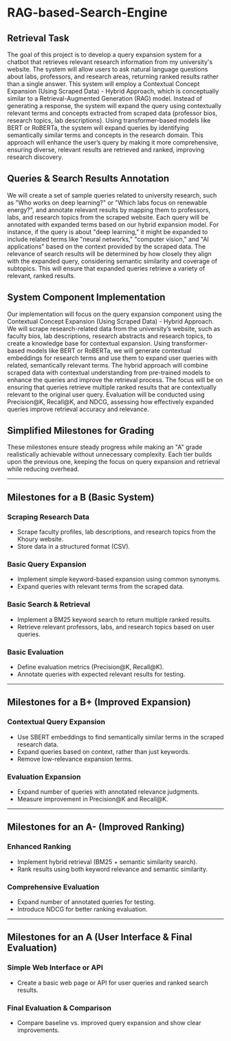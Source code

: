 # RAG-based-Search-Engine

## Retrieval Task
The goal of this project is to develop a query expansion system for a chatbot that retrieves relevant research information from my university's website. The system will allow users to ask natural language questions about labs, professors, and research areas, returning ranked results rather than a single answer. This system will employ a Contextual Concept Expansion (Using Scraped Data) - Hybrid Approach, which is conceptually similar to a Retrieval-Augmented Generation (RAG) model. Instead of generating a response, the system will expand the query using contextually relevant terms and concepts extracted from scraped data (professor bios, research topics, lab descriptions). Using transformer-based models like BERT or RoBERTa, the system will expand queries by identifying semantically similar terms and concepts in the research domain. This approach will enhance the user’s query by making it more comprehensive, ensuring diverse, relevant results are retrieved and ranked, improving research discovery.

## Queries & Search Results Annotation
We will create a set of sample queries related to university research, such as "Who works on deep learning?" or "Which labs focus on renewable energy?", and annotate relevant results by mapping them to professors, labs, and research topics from the scraped website. Each query will be annotated with expanded terms based on our hybrid expansion model. For instance, if the query is about "deep learning," it might be expanded to include related terms like "neural networks," "computer vision," and "AI applications" based on the context provided by the scraped data. The relevance of search results will be determined by how closely they align with the expanded query, considering semantic similarity and coverage of subtopics. This will ensure that expanded queries retrieve a variety of relevant, ranked results.

## System Component Implementation
Our implementation will focus on the query expansion component using the Contextual Concept Expansion (Using Scraped Data) - Hybrid Approach. We will scrape research-related data from the university’s website, such as faculty bios, lab descriptions, research abstracts and research topics, to create a knowledge base for contextual expansion. Using transformer-based models like BERT or RoBERTa, we will generate contextual embeddings for research terms and use them to expand user queries with related, semantically relevant terms. The hybrid approach will combine scraped data with contextual understanding from pre-trained models to enhance the queries and improve the retrieval process. The focus will be on ensuring that queries retrieve multiple ranked results that are contextually relevant to the original user query. Evaluation will be conducted using Precision@K, Recall@K, and NDCG, assessing how effectively expanded queries improve retrieval accuracy and relevance.

## Simplified Milestones for Grading

These milestones ensure steady progress while making an "A" grade realistically achievable without unnecessary complexity. Each tier builds upon the previous one, keeping the focus on query expansion and retrieval while reducing overhead.

---

## Milestones for a B (Basic System)

### Scraping Research Data
- Scrape faculty profiles, lab descriptions, and research topics from the Khoury website.
- Store data in a structured format (CSV).

### Basic Query Expansion
- Implement simple keyword-based expansion using common synonyms.
- Expand queries with relevant terms from the scraped data.

### Basic Search & Retrieval
- Implement a BM25 keyword search to return multiple ranked results.
- Retrieve relevant professors, labs, and research topics based on user queries.

### Basic Evaluation
- Define evaluation metrics (Precision@K, Recall@K).
- Annotate queries with expected relevant results for testing.

---

## Milestones for a B+ (Improved Expansion)

### Contextual Query Expansion
- Use SBERT embeddings to find semantically similar terms in the scraped research data.
- Expand queries based on context, rather than just keywords.
- Remove low-relevance expansion terms.

### Evaluation Expansion
- Expand number of queries with annotated relevance judgments.
- Measure improvement in Precision@K and Recall@K.

---

## Milestones for an A- (Improved Ranking)

### Enhanced Ranking
- Implement hybrid retrieval (BM25 + semantic similarity search).
- Rank results using both keyword relevance and semantic similarity.

### Comprehensive Evaluation
- Expand number of annotated queries for testing.
- Introduce NDCG for better ranking evaluation.

---

## Milestones for an A (User Interface & Final Evaluation)

### Simple Web Interface or API
- Create a basic web page or API for user queries and ranked search results.

### Final Evaluation & Comparison
- Compare baseline vs. improved query expansion and show clear improvements.
